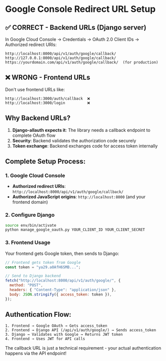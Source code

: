 # Google Console Redirect URL Setup

## ✅ CORRECT - Backend URLs (Django server)

In Google Cloud Console → Credentials → OAuth 2.0 Client IDs → Authorized redirect URIs:

```
http://localhost:8000/api/v1/auth/google/callback/
http://127.0.0.1:8000/api/v1/auth/google/callback/
https://yourdomain.com/api/v1/auth/google/callback/  (for production)
```

## ❌ WRONG - Frontend URLs

Don't use frontend URLs like:

```
http://localhost:3000/auth/callback  ❌
http://localhost:3000/login          ❌
```

## Why Backend URLs?

1. **Django-allauth expects it**: The library needs a callback endpoint to complete OAuth flow
2. **Security**: Backend validates the authorization code securely
3. **Token exchange**: Backend exchanges code for access token internally

## Complete Setup Process:

### 1. Google Cloud Console

- **Authorized redirect URIs**: `http://localhost:8000/api/v1/auth/google/callback/`
- **Authorized JavaScript origins**: `http://localhost:8000` (and your frontend domain)

### 2. Configure Django

```bash
source env/bin/activate
python manage_google_oauth.py YOUR_CLIENT_ID YOUR_CLIENT_SECRET
```

### 3. Frontend Usage

Your frontend gets Google token, then sends to Django:

```javascript
// Frontend gets token from Google
const token = "ya29.a0AfH6SMB...";

// Send to Django backend
fetch("http://localhost:8000/api/v1/auth/google/", {
  method: "POST",
  headers: { "Content-Type": "application/json" },
  body: JSON.stringify({ access_token: token }),
});
```

## Authentication Flow:

```
1. Frontend → Google OAuth → Gets access_token
2. Frontend → Django API (/api/v1/auth/google/) → Sends access_token
3. Django → Validates with Google → Returns JWT token
4. Frontend → Uses JWT for API calls
```

The callback URL is just a technical requirement - your actual authentication happens via the API endpoint!
